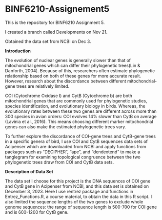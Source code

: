# BINF6210-Assignement5
This is the repository for BINF6210 Assignment 5.

I created a branch called Developments on Nov 21.

Obtained the data set from NCBI on Dec 3.


**Introduction**

The evolution of nuclear genes is generally slower than that of mitochondrial genes which can differ their phylogenetic trees(Lin & Danforth, 2004). Because of this, researchers often estimate phylogenetic relationship based on both of these genes for more accurate result. However, research about the discordance between different mitochondrial-gene trees are relatively limited.

COI (Cytochrome Oxidase I) and CytB (Cytochrome b) are both mitochondrial genes that are commonly used for phylogenetic studies, species identification, and evolutionary biology in birds. Whereas, the evolutionary rates between these two genes are different across more than 300 species in avian orders: COI evolves 14% slower than CytB on average (Lavinia et al., 2016). This means choosing different marker mitochondrial genes can also make the estimated phylogenetic trees vary.

To further explore the discordance of COI-gene trees and CytB-gene trees in a specific genera of bird, I use COI and CytB sequences data sets of Acipenser which are downloaded from NCBI and apply functions from packages such as “DECIPHER”, “ape”, and “dendextend” to make a tanglegram for examining topological congruence between the two phylogenetic trees draw from COI and CytB data sets.

**Description of Data Set**

The data set I choose for this project is the DNA sequences of COI gene and CytB gene in Acipenser from NCBI, and this data set is obtained on December 3, 2023. Here I use rentrez package and functions in Entrez_Functions.R, a course material, to obtain the data in this R script. I also limited the sequence lengths of the two genes to exclude whole genome sequences: the range of sequence length is 500-700 for COI gene and is 600-1200 for CytB gene.
